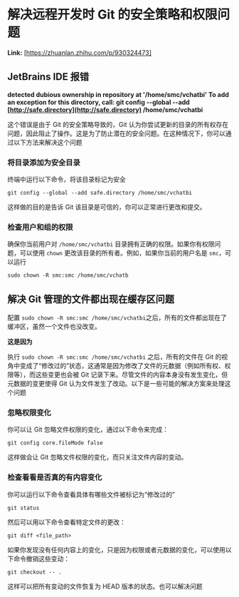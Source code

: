 # 解决远程开发时 Git 的安全策略和权限问题



 **Link:** [https://zhuanlan.zhihu.com/p/930324473]

## JetBrains IDE 报错  

**detected dubious ownership in repository at '/home/smc/vchatbi' To add an exception for this directory, call: git config --global --add [http://safe.directory](http://safe.directory) /home/smc/vchatbi**

这个错误是由于 Git 的安全策略导致的，Git 认为你尝试更新的目录的所有权存在问题，因此阻止了操作。这是为了防止潜在的安全问题。在这种情况下，你可以通过以下方法来解决这个问题

### 将目录添加为安全目录  

终端中运行以下命令，将该目录标记为安全

```
git config --global --add safe.directory /home/smc/vchatbi
```

这样做的目的是告诉 Git 该目录是可信的，你可以正常进行更改和提交。

### 检查用户和组的权限  

确保你当前用户对 `/home/smc/vchatbi` 目录拥有正确的权限。如果你有权限问题，可以使用 `chown` 更改该目录的所有者。例如，如果你当前的用户名是 `smc`，可以运行

```
sudo chown -R smc:smc /home/smc/vchatb
```
## 解决 Git 管理的文件都出现在缓存区问题  

配置 `sudo chown -R smc:smc /home/smc/vchatbi`之后，所有的文件都出现在了缓冲区，虽然一个文件也没改变。

**这是因为**

执行 `sudo chown -R smc:smc /home/smc/vchatbi` 之后，所有的文件在 Git 的视角中变成了“修改过的”状态，这通常是因为修改了文件的元数据（例如所有权、权限等），而这些变更也会被 Git 记录下来。尽管文件的内容本身没有发生变化，但元数据的变更使得 Git 认为文件发生了改动。以下是一些可能的解决方案来处理这个问题

### 忽略权限变化  

你可以让 Git 忽略文件权限的变化，通过以下命令来完成：

```
git config core.fileMode false
```

这样做会让 Git 忽略文件权限的变化，而只关注文件内容的变动。

### 检查看看是否真的有内容变化  

你可以运行以下命令查看具体有哪些文件被标记为“修改过的”

```
git status
```

然后可以用以下命令查看特定文件的更改：

```
git diff <file_path>
```

如果你发现没有任何内容上的变化，只是因为权限或者元数据的变化，可以使用以下命令撤销这些变动：

```
git checkout -- .
```

这样可以把所有变动的文件恢复为 HEAD 版本的状态。也可以解决问题

